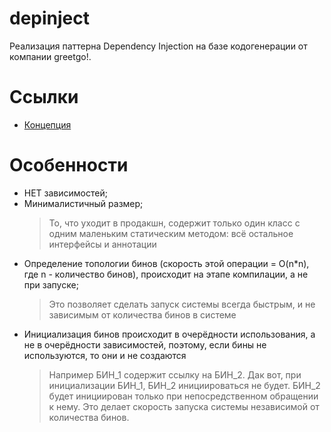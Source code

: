 # depinject

Реализация паттерна Dependency Injection на базе кодогенерации от компании greetgo!.

# Ссылки

 - [Концепция](greetgo.depinject.parent/doc/concept.md)

# Особенности

 - НЕТ зависимостей;
 - Минималистичный размер;
   > То, что уходит в продакшн, содержит только один класс с одним маленьким статическим методом: всё
     остальное интерфейсы и аннотации
 - Определение топологии бинов (скорость этой операции = O(n*n), где n - количество бинов), происходит на этапе
   компилации, а не при запуске;
   > Это позволяет сделать запуск системы всегда быстрым, и не зависимым от количества бинов в системе
 - Инициализация бинов происходит в очерёдности использования, а не в очерёдности зависимостей, поэтому,
   если бины не используются, то они и не создаются
   > Например БИН_1 содержит ссылку на БИН_2. Дак вот, при инициализации БИН_1, БИН_2 инициироваться не будет. БИН_2
     будет инициирован только при непосредственном обращении к нему. Это делает скорость запуска системы
     независимой от количества бинов.
 